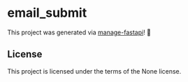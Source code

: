 # email_submit

This project was generated via [manage-fastapi](https://ycd.github.io/manage-fastapi/)! :tada:

## License

This project is licensed under the terms of the None license.
